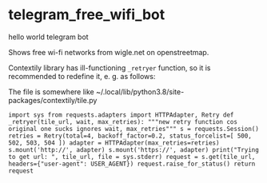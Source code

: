 # telegram_free_wifi_bot
hello world telegram bot

Shows free wi-fi networks from wigle.net on openstreetmap.

Contextily library has ill-functioning `_retryer` function, so it is recommended to redefine it, e. g. as follows:

The file is somewhere like ~/.local/lib/python3.8/site-packages/contextily/tile.py

``import sys
from requests.adapters import HTTPAdapter, Retry
def _retryer(tile_url, wait, max_retries):
    """new retry function cos original one sucks
    ignores wait, max_retries"""
    s = requests.Session()
    retries = Retry(total=4,
                backoff_factor=0.2,
                status_forcelist=[ 500, 502, 503, 504 ])
    adapter = HTTPAdapter(max_retries=retries)
    s.mount('http://', adapter)
    s.mount('https://', adapter)
    print("Trying to get url: ", tile_url, file = sys.stderr)
    request = s.get(tile_url, headers={"user-agent": USER_AGENT})
    request.raise_for_status()
    return request``

